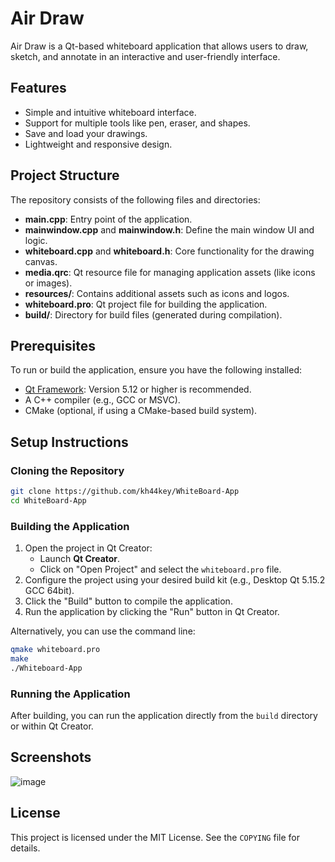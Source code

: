 # Air Draw

Air Draw is a Qt-based whiteboard application that allows users to draw, sketch, and annotate in an interactive and user-friendly interface.

## Features
- Simple and intuitive whiteboard interface.
- Support for multiple tools like pen, eraser, and shapes.
- Save and load your drawings.
- Lightweight and responsive design.

## Project Structure
The repository consists of the following files and directories:
- **main.cpp**: Entry point of the application.
- **mainwindow.cpp** and **mainwindow.h**: Define the main window UI and logic.
- **whiteboard.cpp** and **whiteboard.h**: Core functionality for the drawing canvas.
- **media.qrc**: Qt resource file for managing application assets (like icons or images).
- **resources/**: Contains additional assets such as icons and logos.
- **whiteboard.pro**: Qt project file for building the application.
- **build/**: Directory for build files (generated during compilation).

## Prerequisites
To run or build the application, ensure you have the following installed:
- [Qt Framework](https://www.qt.io/download): Version 5.12 or higher is recommended.
- A C++ compiler (e.g., GCC or MSVC).
- CMake (optional, if using a CMake-based build system).

## Setup Instructions
### Cloning the Repository
```bash
git clone https://github.com/kh44key/WhiteBoard-App
cd WhiteBoard-App
```

### Building the Application
1. Open the project in Qt Creator:
   - Launch **Qt Creator**.
   - Click on "Open Project" and select the `whiteboard.pro` file.
2. Configure the project using your desired build kit (e.g., Desktop Qt 5.15.2 GCC 64bit).
3. Click the "Build" button to compile the application.
4. Run the application by clicking the "Run" button in Qt Creator.

Alternatively, you can use the command line:
```bash
qmake whiteboard.pro
make
./Whiteboard-App
```

### Running the Application
After building, you can run the application directly from the `build` directory or within Qt Creator.

## Screenshots
![image](https://github.com/user-attachments/assets/a74045fb-4467-4f60-982d-05245c2008bf)

## License
This project is licensed under the MIT License. See the `COPYING` file for details.
